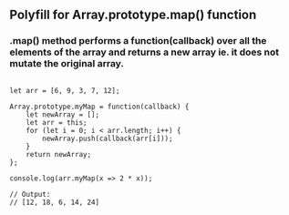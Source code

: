 ## Polyfill for Array.prototype.map() function
### .map() method performs a function(callback) over all the elements of the array and returns a new array ie. it does not mutate the original array.
```

let arr = [6, 9, 3, 7, 12];

Array.prototype.myMap = function(callback) {
	let newArray = [];
	let arr = this;
	for (let i = 0; i < arr.length; i++) {
		newArray.push(callback(arr[i]));
	}
	return newArray;
};

console.log(arr.myMap(x => 2 * x));

// Output:
// [12, 18, 6, 14, 24]

```
